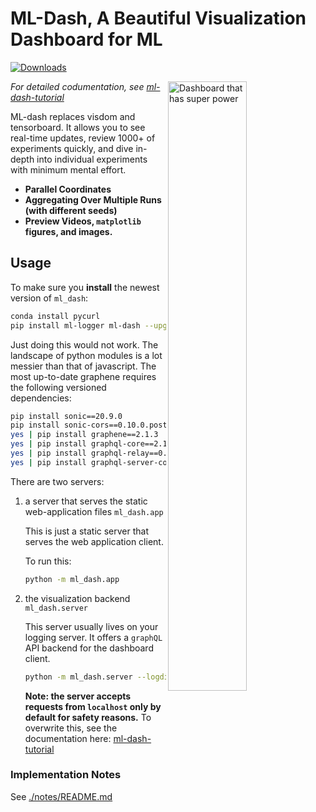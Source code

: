 # ML-Dash, A Beautiful Visualization Dashboard for ML

[![Downloads](http://pepy.tech/badge/ml-dash)](http://pepy.tech/project/ml-dash)

<img alt="Dashboard that has super power" src="https://raw.githubusercontent.com/episodeyang/ml_logger/master/ml-dash-server/figures/ml-dash-v3.gif" align="right" width="50%"/>

*For detailed codumentation, see [ml-dash-tutorial]*

[ml-dash-tutorial]: https://ml-logger.readthedocs.io/en/latest/setting_up.html#ml-dash-tutorial

ML-dash replaces visdom and tensorboard. It allows you to see real-time updates, review 1000+ 
of experiments quickly, and dive in-depth into individual experiments with minimum mental effort.

- **Parallel Coordinates**
- **Aggregating Over Multiple Runs (with different seeds)**
- **Preview Videos, `matplotlib` figures, and images.**

## Usage

To make sure you **install** the newest version of `ml_dash`:

```bash
conda install pycurl
pip install ml-logger ml-dash --upgrade --no-cache
```

Just doing this would not work. The landscape of python modules is a lot messier than that of javascript. The most up-to-date graphene requires the following versioned dependencies:

```zsh
pip install sonic==20.9.0
pip install sonic-cors==0.10.0.post3
yes | pip install graphene==2.1.3
yes | pip install graphql-core==2.1
yes | pip install graphql-relay==0.4.5
yes | pip install graphql-server-core==1.1.1
```

There are two servers: 

1. a server that serves the static web-application files `ml_dash.app`

    This is just a static server that serves the web application client.
    
    To run this:
    
    ```bash
    python -m ml_dash.app
    ```
    
2. the visualization backend `ml_dash.server`

    This server usually lives on your logging server. It offers a `graphQL`
    API backend for the dashboard client.

    ```bash
    python -m ml_dash.server --logdir=my/folder
    ```
    
    **Note: the server accepts requests from `localhost` only by default
     for safety reasons.** To overwrite this, see the documentation here:
     [ml-dash-tutorial]


### Implementation Notes

See [./notes/README.md](./notes/README.md)
